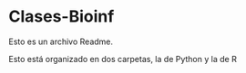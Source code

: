 # Clases-Bioinf
Esto es un archivo Readme.

Esto está organizado en dos carpetas, la de Python y la de R
